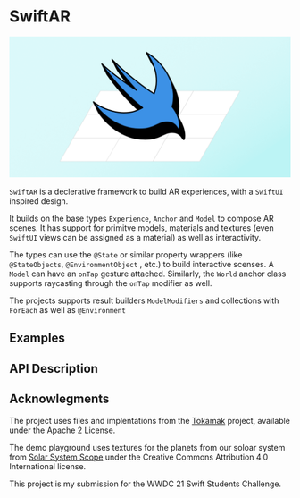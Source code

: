 #  SwiftAR

![SwiftAR Logo](doc/images/Header.png)

`SwiftAR` is a declerative framework to build AR experiences, with a `SwiftUI` inspired design.

It builds on the base types `Experience`, `Anchor` and `Model` to compose AR scenes.
It has support for primitve models, materials and textures (even `SwiftUI` views can be assigned
as a material) as well as interactivity.

The types can use the `@State` or similar property wrappers (like `@StateObjects`, `@EnvironmentObject` , etc.)
to build interactive scenses.
A `Model` can have an `onTap` gesture attached.
Similarly, the `World` anchor class supports raycasting through the `onTap` modifier as well.

The projects supports result builders `ModelModifiers` and collections with `ForEach`
as well as `@Environment`

## Examples

## API Description

## Acknowlegments

The project uses files and implentations from the [Tokamak](https://github.com/TokamakUI/Tokamak)
project, available under the Apache 2 License.

The demo playground uses textures for the planets from our soloar system
from [Solar System Scope](https://www.solarsystemscope.com/)
under the Creative Commons Attribution 4.0 International license.


This project is my submission for the WWDC 21 Swift Students Challenge.
